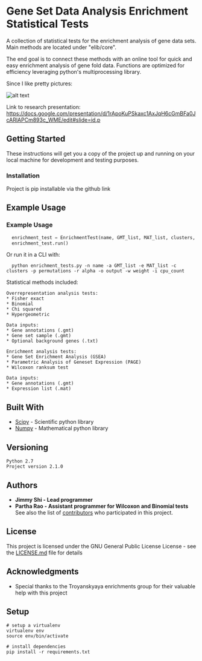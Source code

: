 # Gene Set Data Analysis Enrichment Statistical Tests

A collection of statistical tests for the enrichment analysis of gene data sets.  Main methods are located under "elib/core".

The end goal is to connect these methods with an online tool for quick and easy enrichment analysis of gene fold data. Functions are optimized for efficiency leveraging python's multiprocessing library.

Since I like pretty pictures: 

![alt text](https://image.ibb.co/fD0i1J/flowchart.png)

Link to research presentation: https://docs.google.com/presentation/d/1rApoKuPSkaxc1AxJqH6cGmBFa0JcARlAPCm893c_WME/edit#slide=id.p

## Getting Started

These instructions will get you a copy of the project up and running on your local machine for development and testing purposes.

### Installation

Project is pip installable via the github link

## Example Usage

### Example Usage

```python
  enrichment_test = EnrichmentTest(name, GMT_list, MAT_list, clusters, permutations,  alpha, output, weight, cpu_count);
  enrichment_test.run()
```

Or run it in a CLI with:

```
  python enrichment_tests.py -n name -a GMT_list -e MAT_list -c clusters -p permutations -r alpha -o output -w weight -i cpu_count
```

Statistical methods included:
```
Overrepresentation analysis tests:
* Fisher exact
* Binomial
* Chi squared
* Hypergeometric

Data inputs:
* Gene annotations (.gmt)
* Gene set sample (.gmt)
* Optional background genes (.txt)

Enrichment analysis tests:
* Gene Set Enrichment Analysis (GSEA)
* Parametric Analysis of Geneset Expression (PAGE)
* Wilcoxon ranksum test

Data inputs:
* Gene annotations (.gmt)
* Expression list (.mat)
```
## Built With

* [Scipy](https://www.scipy.org/) - Scientific python library
* [Numpy](http://www.numpy.org/) - Mathematical python library

## Versioning

```
Python 2.7
Project version 2.1.0
```

## Authors

* **Jimmy Shi - Lead programmer** 
* **Partha Rao - Assistant programmer for Wilcoxon and Binomial tests** 
See also the list of [contributors](https://github.com/SpecOps167/enrichments/graphs/contributors) who participated in this project.

## License

This project is licensed under the GNU General Public License License - see the [LICENSE.md](LICENSE.md) file for details

## Acknowledgments

* Special thanks to the Troyanskyaya enrichments group for their valuable help with this project

## Setup
```
# setup a virtualenv
virtualenv env
source env/bin/activate

# install dependencies
pip install -r requirements.txt
```
